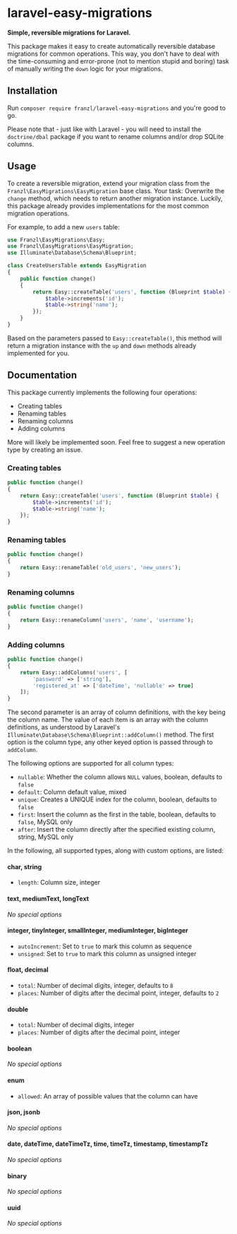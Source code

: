 # laravel-easy-migrations

**Simple, reversible migrations for Laravel.**

This package makes it easy to create automatically reversible database migrations for common operations.
This way, you don't have to deal with the time-consuming and error-prone (not to mention stupid and boring) task of manually writing the `down` logic for your migrations.

## Installation

Run `composer require franzl/laravel-easy-migrations` and you're good to go.

Please note that - just like with Laravel - you will need to install the `doctrine/dbal` package if you want to rename columns and/or drop SQLite columns.

## Usage

To create a reversible migration, extend your migration class from the `Franzl\EasyMigrations\EasyMigration` base class.
Your task: Overwrite the `change` method, which needs to return another migration instance.
Luckily, this package already provides implementations for the most common migration operations.

For example, to add a new `users` table:

~~~php
use Franzl\EasyMigrations\Easy;
use Franzl\EasyMigrations\EasyMigration;
use Illuminate\Database\Schema\Blueprint;

class CreateUsersTable extends EasyMigration
{
    public function change()
    {
        return Easy::createTable('users', function (Blueprint $table) {
            $table->increments('id');
            $table->string('name');
        });
    }
}
~~~

Based on the parameters passed to `Easy::createTable()`, this method will return a migration instance with the `up` and `down` methods already implemented for you.

## Documentation

This package currently implements the following four operations:

- Creating tables
- Renaming tables
- Renaming columns
- Adding columns

More will likely be implemented soon.
Feel free to suggest a new operation type by creating an issue.

### Creating tables

~~~php
public function change()
{
    return Easy::createTable('users', function (Blueprint $table) {
        $table->increments('id');
        $table->string('name');
    });
}
~~~

### Renaming tables

~~~php
public function change()
{
    return Easy::renameTable('old_users', 'new_users');
}
~~~

### Renaming columns

~~~php
public function change()
{
    return Easy::renameColumn('users', 'name', 'username');
}
~~~

### Adding columns

~~~php
public function change()
{
    return Easy::addColumns('users', [
        'password' => ['string'],
        'registered_at' => ['dateTime', 'nullable' => true]
    ]);
}
~~~

The second parameter is an array of column definitions, with the key being the column name.
The value of each item is an array with the column definitions, as understood by Laravel's `Illuminate\Database\Schema\Blueprint::addColumn()` method.
The first option is the column type, any other keyed option is passed through to `addColumn`.

The following options are supported for all column types:

- `nullable`: Whether the column allows `NULL` values, boolean, defaults to `false`
- `default`: Column default value, mixed
- `unique`: Creates a UNIQUE index for the column, boolean, defaults to `false`
- `first`: Insert the column as the first in the table, boolean, defaults to `false`, MySQL only
- `after`: Insert the column directly after the specified existing column, string, MySQL only

In the following, all supported types, along with custom options, are listed:

#### char, string

- `length`: Column size, integer

#### text, mediumText, longText

*No special options*

#### integer, tinyInteger, smallInteger, mediumInteger, bigInteger

- `autoIncrement`: Set to `true` to mark this column as sequence
- `unsigned`: Set to `true` to mark this column as unsigned integer

#### float, decimal

- `total`: Number of decimal digits, integer, defaults to `8`
- `places`: Number of digits after the decimal point, integer, defaults to `2`

#### double

- `total`: Number of decimal digits, integer
- `places`: Number of digits after the decimal point, integer

#### boolean

*No special options*

#### enum

- `allowed`: An array of possible values that the column can have

#### json, jsonb

*No special options*

#### date, dateTime, dateTimeTz, time, timeTz, timestamp, timestampTz

*No special options*

#### binary

*No special options*

#### uuid

*No special options*
